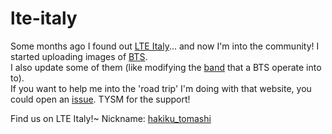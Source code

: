 # lte-italy

Some months ago I found out [LTE Italy](lteitaly.it)... and now I'm into the community! I started uploading images of [BTS](https://en.wikipedia.org/wiki/Base_transceiver_station).     
I also update some of them (like modifying the [band](https://www.cablefree.net/wirelesstechnology/4glte/5g-frequency-bands-lte/) that a BTS operate into to).     
If you want to help me into the 'road trip' I'm doing with that website, you could open an [issue](https://github.com/hainetsoftware/lte-italy/issues).
TYSM for the support!




Find us on LTE Italy!~ 
Nickname: [hakiku_tomashi](https://lteitaly.it/member.php?username=hakiku_tomashi)
